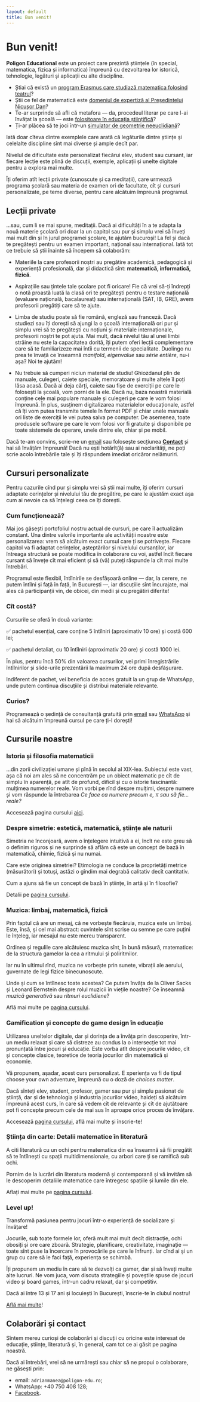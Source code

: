 ```yaml
---
layout: default
title: Bun venit!
---
```


<!-- English version **[here](english.html)**. -->

# Bun venit!

**Poligon Educational** este un proiect care prezintă științele (în special, matematica, fizica și informatica)
împreună cu dezvoltarea lor istorică, tehnologie, legături și aplicații cu alte discipline.

* Știai că există un [program Erasmus care studiază matematica folosind teatrul](https://scoala9.ro/la-tabla-sau-pe-scena-cum-sa-joci-teatru-la-ora-de-mate/2264)?
* Știi ce fel de matematică este [domeniul de expertiză al Președintelui Nicușor Dan](https://mindcraftstories.ro/stiinta/matematicianul-nicusor-dan-aduce-teoria-lui-arakelov-la-cotroceni/)?
* Te-ar surprinde să afli că metafora ― da, procedeul literar pe care l-ai învățat la școală — este [folositoare în educația științifică](https://www.dilema.ro/caleidoscopie/limba-literatura-matematica)?
* Ți-ar plăcea să te joci într-un [simulator de geometrie neeuclidiană](https://mindcraftstories.ro/cultura/3-jocuri-video-care-te-invata-matematica-de-nota-10/)?

Iată doar cîteva dintre exemplele care arată că legăturile dintre științe și celelalte 
discipline sînt mai diverse și ample decît par.

Nivelul de dificultate este personalizat fiecărui elev, student sau cursant, iar fiecare lecție este plină de discuții,
exemple, aplicații și unelte digitale pentru a explora mai multe.

Îți oferim atît lecții private (cunoscute și ca meditații), care urmează programa școlară sau materia de examen ori de facultate,
cît și cursuri personalizate, pe teme diverse, pentru care alcătuim împreună programul.

## Lecții private
...sau, cum li se mai spune, meditații. Dacă ai dificultăți în a te adapta la nouă materie școlară 
ori doar la un capitol sau pur și simplu vrei să înveți mai mult din și în jurul programei școlare, 
te ajutăm bucuroși! La fel și dacă te pregătești pentru un examen important, național sau internațional. 
Iată tot ce trebuie să știi înainte să începem să colaborăm:

* Materiile la care profesorii noștri au pregătire academică, pedagogică și experiență profesională, 
dar și didactică sînt: **matematică, informatică, fizică**.

* Aspirațiile sau țintele tale școlare pot fi oricare! Fie că vrei să-ți îndrepți o notă proastă luată la clasă 
ori te pregătești pentru o testare națională (evaluare națională, bacalaureat) sau internațională (SAT, IB, GRE), 
avem profesorii pregătiți care să te ajute.

* Limba de studiu poate să fie română, engleză sau franceză. Dacă studiezi sau îți dorești să ajungi 
la o școală internațională ori pur și simplu vrei să te pregătești cu noțiuni și materiale internaționale, 
profesorii noștri te pot ajuta. Mai mult, dacă nivelul tău al unei limbi străine nu este la capacitatea dorită, 
îți putem oferi lecții complementare care să te familiarizeze mai întîi cu termenii de specialitate. 
Duolingo nu prea te învață ce înseamnă *manifold*, *eigenvalue* sau *série entière*, nu-i așa? Noi te ajutăm!

* Nu trebuie să cumperi niciun material de studiu! Ghiozdanul plin de manuale, culegeri, caiete speciale, 
memoratoare și multe altele îl poți lăsa acasă. Dacă ai deja cărți, caiete sau fișe de exerciții pe care le 
folosești la școală, vom porni de la ele. Dacă nu, baza noastră materială conține cele mai populare manuale 
și culegeri pe care le vom folosi împreună. În plus, susținem digitalizarea materialelor educaționale, 
astfel că îți vom putea transmite temele în format PDF și chiar unele manuale ori liste de exerciții 
le vei putea salva pe computer. De asemenea, toate produsele software pe care le vom folosi vor fi 
gratuite și disponibile pe toate sistemele de operare, unele dintre ele, chiar și pe mobil.

Dacă te-am convins, scrie-ne un [email](mailto:adrianmanea@poligon-edu.ro) sau folosește 
secțiunea [**Contact**](#colaborări-și-contact) și hai să învățăm împreună! 
Dacă nu ești hotărît(ă) sau ai neclarități, ne poți scrie acolo întrebările tale și 
îți răspundem imediat oricăror nelămuriri.

## Cursuri personalizate
Pentru cazurile cînd pur și simplu vrei să știi mai multe, îți oferim cursuri 
adaptate cerințelor și nivelului tău de pregătire, pe care le ajustăm exact așa cum 
ai nevoie ca să înțelegi ceea ce îți dorești.

### Cum funcționează?
Mai jos găsești portofoliul nostru actual de cursuri, pe care îl actualizăm constant. 
Una dintre valorile importante ale activității noastre este personalizarea: vrem să alcătuim 
exact cursul care ți se potrivește. Fiecare capitol va fi adaptat cerințelor, așteptărilor 
și nivelului cursanților, iar întreaga structură se poate modifica în colaborare cu voi, 
astfel încît fiecare cursant să învețe cît mai eficient și să (vă) puteți răspunde la cît 
mai multe întrebări.

Programul este flexibil, întîlnirile se desfășoară online — dar, la cerere, ne putem întîlni 
și față în față, în București —, iar discuțiile sînt încurajate, mai ales că participanții vin, 
de obicei, din medii și cu pregătiri diferite!

### Cît costă?
Cursurile se oferă în două variante:

✅ pachetul esențial, care conține 5 întîlniri (aproximativ 10 ore) și costă 600 lei;

✅ pachetul detaliat, cu 10 întîlniri (aproximativ 20 ore) și costă 1000 lei.

În plus, pentru încă 50% din valoarea cursurilor, vei primi înregistrările întîlnirilor și slide-urile prezentării la maximum 24 ore după desfășurare.

Indiferent de pachet, vei beneficia de acces gratuit la un grup de WhatsApp, unde putem continua discuțiile și distribui materiale relevante.

### Curios?
Programează o ședință de consultanță gratuită prin [email](mailto:adrianmanea@poligon-edu.ro) sau 
[WhatsApp](https://wa.me/40750408128) și hai să alcătuim împreună cursul pe care ți-l dorești!


## Cursurile noastre
### Istoria și filosofia matematicii
…din zorii civilizației umane și pînă în secolul al XIX-lea. Subiectul este vast, 
așa că noi am ales să ne concentrăm pe un obiect matematic pe cît de simplu în aparență, 
pe atît de profund, dificil și cu o istorie fascinantă: mulțimea numerelor reale. Vom vorbi pe rînd 
despre mulțimi, despre numere și vom răspunde la întrebarea *Ce face ca numere precum e, π sau să fie... reale?*

Accesează pagina cursului [aici](istorie_mate.html).

### Despre simetrie: estetică, matematică, științe ale naturii
Simetria ne înconjoară, avem o înțelegere intuitivă a ei, încît ne este greu să 
o definim riguros și ne surprinde să aflăm că este un concept de bază în matematică, 
chimie, fizică și nu numai.

Care este originea simetriei? Etimologia ne conduce la proprietăți metrice (măsurători) 
și totuși, astăzi o gîndim mai degrabă calitativ decît cantitativ.

Cum a ajuns să fie un concept de bază în științe, în artă și în filosofie?

Detalii pe [pagina cursului](simetrie.html).

### Muzica: limbaj, matematică, fizică
Prin faptul că are un mesaj, că ne vorbește fiecăruia, muzica este un limbaj. 
Este, însă, și cel mai abstract: cuvintele sînt scrise cu semne pe care puțini 
le înțeleg, iar mesajul nu este mereu transparent.

Ordinea și regulile care alcătuiesc muzica sînt, în bună măsură, matematice: 
de la structura gamelor la cea a ritmului și poliritmilor.

Iar nu în ultimul rînd, muzica ne vorbește prin sunete, vibrații ale aerului, 
guvernate de legi fizice binecunoscute.

Unde și cum se întîlnesc toate acestea? Ce putem învăța de la Oliver Sacks și 
Leonard Bernstein despre rolul muzicii în viețile noastre? Ce înseamnă *muzică generativă* sau *ritmuri euclidiene*?

Află mai multe pe [pagina cursului](muzica.html).

### Gamification și concepte de game design în educație
Utilizarea uneltelor digitale, dar și dorința de a învăța prin descoperire, 
într-un mediu relaxat și care să distreze au condus la o intersecție tot mai 
pronunțată între jocuri și educație. Este vorba atît despre jocurile video, 
cît și concepte clasice, teoretice de teoria jocurilor din matematică și economie.

Vă propunem, așadar, acest curs personalizat.
E xperiența va fi de tipul choose your own adventure, împreună cu o doză de *choices matter*.

Dacă sînteți elev, student, profesor, gamer sau pur și simplu pasionat de știință, dar și 
de tehnologia și industria jocurilor video, haideți să alcătuim împreună acest curs, 
în care să vedem cît de relevante și cît de ajutătoare pot fi concepte precum cele 
de mai sus în aproape orice proces de învățare.

Accesează [pagina cursului](gamification.html), află mai multe și înscrie-te!

### Știința din carte: Detalii matematice în literatură
A citi literatură cu un ochi pentru matematica din ea înseamnă să 
fii pregătit să te întîlnești cu spații multidimensionale, cu arbori 
care ți se ramifică sub ochi.

Pornim de la lucrări din literatura modernă și contemporană și vă invităm 
să le descoperim detaliile matematice care întregesc spațiile și lumile din ele.

Aflați mai multe pe [pagina cursului](literatura.html).

### Level up!
Transformă pasiunea pentru jocuri într-o experiență de socializare și învățare!

Jocurile, sub toate formele lor, oferă mult mai mult decît distracție, ochi obosiți 
și ore care zboară. Strategie, planificare, creativitate, imaginație — toate sînt puse 
la încercare în provocările pe care le înfrunți. Iar cînd ai și un grup cu care să le 
faci față, experiența se schimbă.

Îți propunem un mediu în care să te dezvolți ca gamer, dar și să înveți multe alte lucruri. 
Ne vom juca, vom discuta strategiile și poveștile spuse de jocuri video și board games, 
într-un cadru relaxat, dar și competitiv.

Dacă ai între 13 și 17 ani și locuiești în București, înscrie-te în clubul nostru!

[Află mai multe](level_up.html)!

## Colaborări și contact
Sîntem mereu curioși de colaborări și discuții cu oricine este interesat de educație,
științe, literatură și, în general, cam tot ce ai găsit pe pagina noastră.

Dacă ai întrebări, vrei să ne urmărești sau chiar să ne propui o colaborare,
ne găsești prin:
* email: `adrianmanea@poligon-edu.ro`;
* WhatsApp: +40 750 408 128;
* [Facebook](https://www.facebook.com/PoligonEducational).
